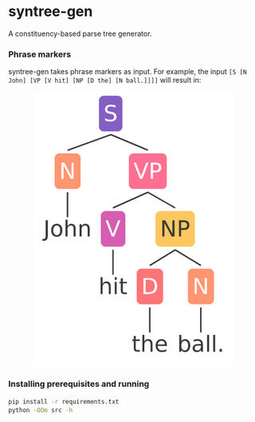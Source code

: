 # syntree-gen
A constituency-based parse tree generator.

### Phrase markers
syntree-gen takes phrase markers as input. For example, the input `[S [N John] [VP [V hit] [NP [D the] [N ball.]]]]` will result in:
<p align="center">
    <img src="sample.png" width="400" alt="Sample image of the syntax tree generated by syntree-gen">
</p>

### Installing prerequisites and running
```bash
pip install -r requirements.txt
python -OOm src -h
```
